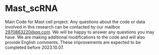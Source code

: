 # Mast_scRNA
Main Code for Mast cell project.
Any questions about the code or data involved in this research can be contacted by our mailbox 2970863220@qq.com.
We will be happy to answer any questions you may have.
We are making additional modifications to the code and will also provide English comments. These improvements are expected to be completed before 2023.10.07.
